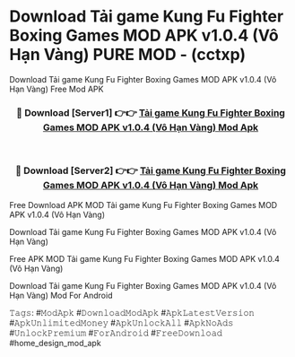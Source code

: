 # Download Tải game Kung Fu Fighter Boxing Games MOD APK v1.0.4 (Vô Hạn Vàng) PURE MOD - (cctxp)
Download Tải game Kung Fu Fighter Boxing Games MOD APK v1.0.4 (Vô Hạn Vàng) Free Mod APK

<div align="center">
<h3>🔴 Download [Server1] 👉👉 <a href="https://apk-comot.site?title=Tải_game_Kung_Fu_Fighter_Boxing_Games_MOD_APK_v1.0.4_(Vô_Hạn_Vàng)">Tải game Kung Fu Fighter Boxing Games MOD APK v1.0.4 (Vô Hạn Vàng) Mod Apk</a></h3><br>

<h3>🔴 Download [Server2] 👉👉 <a href="https://apk-comot.site?title=Tải_game_Kung_Fu_Fighter_Boxing_Games_MOD_APK_v1.0.4_(Vô_Hạn_Vàng)">Tải game Kung Fu Fighter Boxing Games MOD APK v1.0.4 (Vô Hạn Vàng) Mod Apk</a></h3>
</div>


Free Download APK MOD Tải game Kung Fu Fighter Boxing Games MOD APK v1.0.4 (Vô Hạn Vàng)

Download Tải game Kung Fu Fighter Boxing Games MOD APK v1.0.4 (Vô Hạn Vàng) 

Free APK MOD Tải game Kung Fu Fighter Boxing Games MOD APK v1.0.4 (Vô Hạn Vàng) 

Download Tải game Kung Fu Fighter Boxing Games MOD APK v1.0.4 (Vô Hạn Vàng) Mod For Android

𝚃𝚊𝚐𝚜: #𝙼𝚘𝚍𝙰𝚙𝚔 #𝙳𝚘𝚠𝚗𝚕𝚘𝚊𝚍𝙼𝚘𝚍𝙰𝚙𝚔 #𝙰𝚙𝚔𝙻𝚊𝚝𝚎𝚜𝚝𝚅𝚎𝚛𝚜𝚒𝚘𝚗 #𝙰𝚙𝚔𝚄𝚗𝚕𝚒𝚖𝚒𝚝𝚎𝚍𝙼𝚘𝚗𝚎𝚢 #𝙰𝚙𝚔𝚄𝚗𝚕𝚘𝚌𝚔𝙰𝚕𝚕 #𝙰𝚙𝚔𝙽𝚘𝙰𝚍𝚜 #𝚄𝚗𝚕𝚘𝚌𝚔𝙿𝚛𝚎𝚖𝚒𝚞𝚖 #𝙵𝚘𝚛𝙰𝚗𝚍𝚛𝚘𝚒𝚍 #𝙵𝚛𝚎𝚎𝙳𝚘𝚠𝚗𝚕𝚘𝚊𝚍 #home_design_mod_apk